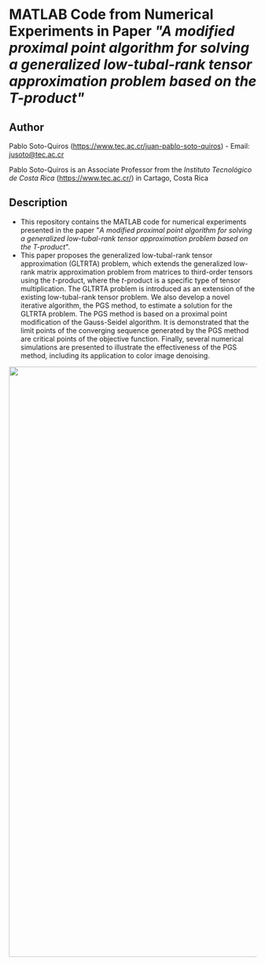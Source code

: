 # MATLAB Code from Numerical Experiments in Paper *"A modified proximal point algorithm for solving a generalized low-tubal-rank tensor approximation problem based on the $T$-product"*

## Author

Pablo Soto-Quiros (https://www.tec.ac.cr/juan-pablo-soto-quiros) - Email: jusoto@tec.ac.cr

Pablo Soto-Quiros is an Associate Professor from the *Instituto Tecnológico de Costa Rica* (https://www.tec.ac.cr/) in Cartago, Costa Rica


## Description

* This repository contains the MATLAB code for numerical experiments presented in the paper "*A modified proximal point algorithm for solving a generalized low-tubal-rank tensor approximation problem based on the $T$-product*".  
* This paper proposes the generalized low-tubal-rank tensor approximation (GLTRTA) problem, which extends the generalized low-rank matrix approximation problem from matrices to third-order tensors using the $t$-product, where the $t$-product  is a specific type of tensor multiplication. The GLTRTA problem is introduced as an extension of the existing low-tubal-rank tensor problem. We also develop a novel iterative algorithm, the PGS method, to estimate a solution for the GLTRTA problem. The PGS method is based on a proximal point modification of the Gauss-Seidel algorithm. It is demonstrated that the limit points of the converging sequence generated by the PGS method are critical points of the objective function. Finally, several numerical simulations are presented to illustrate the effectiveness of the PGS method, including its application to  color image denoising.

<p align="center"><img width="1200" src="https://github.com/jusotoTEC/fast_moore_penrose_inverse/blob/main/img/img1.jpg"></p>
